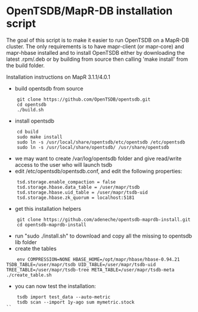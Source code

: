 OpenTSDB/MapR-DB installation script
====================================

The goal of this script is to make it easier to run OpenTSDB on a MapR-DB cluster.
The only requirements is to have mapr-client (or mapr-core) and mapr-hbase installed and to install OpenTSDB either by downloading the latest .rpm/.deb or by building from source then calling 'make install' from the build folder.

Installation instructions on MapR 3.1.1/4.0.1
- build opentsdb from source
```
	git clone https://github.com/OpenTSDB/opentsdb.git
	cd opentsdb
	./build.sh
```
- install opentsdb
```
	cd build
	sudo make install
	sudo ln -s /usr/local/share/opentsdb/etc/opentsdb /etc/opentsdb
	sudo ln -s /usr/local/share/opentsdb/ /usr/share/opentsdb
```
- we may want to create /var/log/opentsdb folder and give read/write access to the user who will launch tsdb
- edit /etc/opentsdb/opentsdb.conf, and edit the following properties:
```
	tsd.storage.enable_compaction = false
	tsd.storage.hbase.data_table = /user/mapr/tsdb
	tsd.storage.hbase.uid_table = /user/mapr/tsdb-uid
	tsd.storage.hbase.zk_quorum = localhost:5181
```
- get this installation helpers
```
	git clone https://github.com/adeneche/opentsdb-maprdb-install.git
	cd opentsdb-maprdb-install
```
- run "sudo ./install.sh" to download and copy all the missing to opentsdb lib folder
- create the tables
```
	env COMPRESSION=NONE HBASE_HOME=/opt/mapr/hbase/hbase-0.94.21 TSDB_TABLE=/user/mapr/tsdb UID_TABLE=/user/mapr/tsdb-uid TREE_TABLE=/user/mapr/tsdb-tree META_TABLE=/user/mapr/tsdb-meta ./create_table.sh
```
- you can now test the installation:
```
	tsdb import test_data --auto-metric
	tsdb scan --import 1y-ago sum mymetric.stock
``